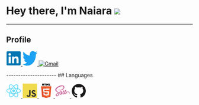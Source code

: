 # Hey there, I'm Naiara <img src="https://media.giphy.com/media/hvRJCLFzcasrR4ia7z/giphy.gif" width="25px"> 
---------------------
**Profile**
---------------------
<p><a href="https://www.linkedin.com/in/naiara-saratxaga-17abb030/" target="_blank" rel="noreferrer"> <img src="https://raw.githubusercontent.com/devicons/devicon/master/icons/linkedin/linkedin-original.svg" alt="Linkedin" width="40" height="40"/> </a> 
<a href="https://twitter.com/naiarasaratxaga" target="_blank" rel="noreferrer"> <img src="https://raw.githubusercontent.com/devicons/devicon/master/icons/twitter/twitter-original.svg" alt="twitter" width="40" height="40"/> </a> 
<a href="mailto:nsaratxaga@gmail.com" target="_blank" rel="noreferrer"> <img src="![gmail](https://user-images.githubusercontent.com/99652446/164987619-b9e67364-47f9-4667-b674-9087f4cd5a24.png)" alt="Gmail" width="40" height="40"/> </a> </p>
---------------------
## Languages 
<p>
<a href="https://reactjs.org/" target="_blank" rel="noreferrer"> <img src="https://raw.githubusercontent.com/devicons/devicon/master/icons/react/react-original.svg" alt="react" width="40" height="40"/> </a> 
<a href="https://developer.mozilla.org/en-US/docs/Web/JavaScript" target="_blank" rel="noreferrer"> <img src="https://raw.githubusercontent.com/devicons/devicon/master/icons/javascript/javascript-original.svg" alt="javascript" width="40" height="40"/> 
<a href="https://www.w3.org/html/" target="_blank" rel="noreferrer"> <img src="https://raw.githubusercontent.com/devicons/devicon/master/icons/html5/html5-original-wordmark.svg" alt="html5" width="40" height="40"/>
<a href="https://sass-lang.com" target="_blank" rel="noreferrer"> <img src="https://raw.githubusercontent.com/devicons/devicon/master/icons/sass/sass-original.svg" alt="sass" width="40" height="40"/>
<a href="https://github.com/" target="_blank" rel="noreferrer"> <img src="https://raw.githubusercontent.com/devicons/devicon/master/icons/github/github-original.svg" alt=“github” width="40" height="40"/> </a> 
</p>

